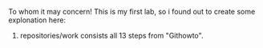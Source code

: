 To whom it may concern! This is my first lab, so i found out to create some explonation here:

1. repositories/work consists all 13 steps from "Githowto".
